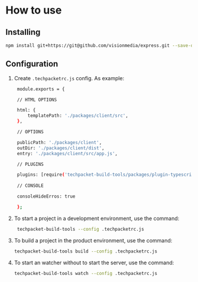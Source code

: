 # How to use

## Installing

```bash
npm install git+https://git@github.com/visionmedia/express.git --save-dev
```

## Configuration

1. Create `.techpacketrc.js` config. As example:
   ```bash
    module.exports = {

    // HTML OPTIONS

    html: {
        templatePath: './packages/client/src',
    },

    // OPTIONS

    publicPath: './packages/client',
    outDir: './packages/client/dist',
    entry: './packages/client/src/app.js',

    // PLUGINS

    plugins: [require('techpacket-build-tools/packages/plugin-typescript')()],
    
    // CONSOLE

    consoleHideErros: true

    };
    ```
2. To start a project in a development environment, use the command:
   ```bash
    techpacket-build-tools --config .techpacketrc.js
   ```
3. To build a project in the product environment, use the command:
    ```bash
    techpacket-build-tools build --config .techpacketrc.js
    ```
4. To start an watcher without to start the server, use the command:
    ```bash
    techpacket-build-tools watch --config .techpacketrc.js
    ```